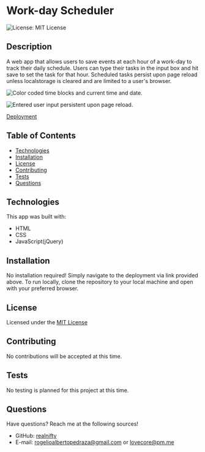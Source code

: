 # Work-day Scheduler

![License: MIT License](https://img.shields.io/badge/license-MIT-orange)
  
## Description

A web app that allows users to save events at each hour of a work-day to track their daily schedule. Users can type their tasks in the input box and hit save to set the task for that hour. Scheduled tasks persist upon page reload unless localstorage is cleared and are limited to a user's browser.

![Color coded time blocks and current time and date.](./assets/images/final-app-ss.png)


![Entered user input persistent upon page reload.](./assets/images/final-app-ss-2.png)

[Deployment](https://realnifty.github.io/workday-scheduler/)

## Table of Contents

- [Technologies](#technologies)
- [Installation](#installation)
- [License](#license)
- [Contributing](#contributing)
- [Tests](#tests)
- [Questions](#questions)

## Technologies

This app was built with:
- HTML
- CSS
- JavaScript(jQuery)

## Installation

No installation required! Simply navigate to the deployment via link provided above. To run locally, clone the repository to your local machine and open with your preferred browser.

## License
    
Licensed under the [MIT License](https://spdx.org/licenses/MIT.html)

## Contributing

No contributions will be accepted at this time.

## Tests

No testing is planned for this project at this time.

## Questions

Have questions? Reach me at the following sources!

* GitHub: [realnifty](https://github.com/realnifty)
* E-mail: rogelioalbertopedraza@gmail.com or lovecore@pm.me